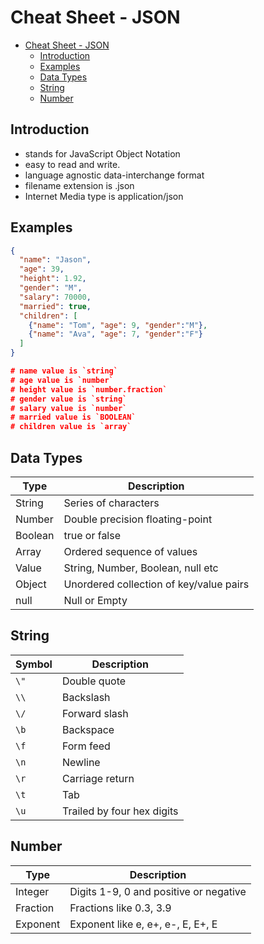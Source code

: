 # Cheat Sheet - JSON
<!-- TOC -->

- [Cheat Sheet - JSON](#cheat-sheet---json)
  - [Introduction](#introduction)
  - [Examples](#examples)
  - [Data Types](#data-types)
  - [String](#string)
  - [Number](#number)

<!-- /TOC -->
## Introduction

- stands for JavaScript Object Notation
- easy to read and write.
- language agnostic data-interchange format
- filename extension is .json
- Internet Media type is application/json

## Examples

```JSON
{
  "name": "Jason", 
  "age": 39, 
  "height": 1.92, 
  "gender": "M", 
  "salary": 70000, 
  "married": true, 
  "children": [
    {"name": "Tom", "age": 9, "gender":"M"},
    {"name": "Ava", "age": 7, "gender":"F"}
  ] 
}

# name value is `string`
# age value is `number`
# height value is `number.fraction`
# gender value is `string`
# salary value is `number`
# married value is `BOOLEAN`
# children value is `array`
```

## Data Types

Type | Description 
--- | --- 
String|Series of characters
Number | Double precision floating-point
Boolean|true or false
Array|Ordered sequence of values
Value|String, Number, Boolean, null etc
Object|Unordered collection of key/value pairs
null|Null or Empty

## String
Symbol | Description 
--- | --- 
`\"` | Double quote
`\\`|Backslash
`\/`|Forward slash
`\b`|Backspace
`\f`|Form feed
`\n`|Newline
`\r`|Carriage return
`\t`|Tab
`\u`|Trailed by four hex digits

## Number
Type | Description
--- | --- 
Integer|Digits 1-9, 0 and positive or negative
Fraction | Fractions like 0.3, 3.9
Exponent|Exponent like e, e+, e-, E, E+, E
